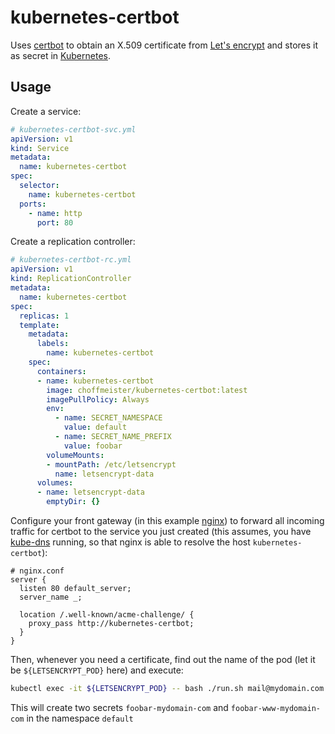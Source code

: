 # kubernetes-certbot

Uses [certbot][certbot] to obtain an X.509 certificate from [Let's encrypt][letsencrypt] and stores it as secret in
[Kubernetes][kubernetes].

## Usage

Create a service:

```yml
# kubernetes-certbot-svc.yml
apiVersion: v1
kind: Service
metadata:
  name: kubernetes-certbot
spec:
  selector:
    name: kubernetes-certbot
  ports:
    - name: http
      port: 80
```

Create a replication controller:

```yml
# kubernetes-certbot-rc.yml
apiVersion: v1
kind: ReplicationController
metadata:
  name: kubernetes-certbot
spec:
  replicas: 1
  template:
    metadata:
      labels:
        name: kubernetes-certbot
    spec:
      containers:
      - name: kubernetes-certbot
        image: choffmeister/kubernetes-certbot:latest
        imagePullPolicy: Always
        env:
          - name: SECRET_NAMESPACE
            value: default
          - name: SECRET_NAME_PREFIX
            value: foobar
        volumeMounts:
        - mountPath: /etc/letsencrypt
          name: letsencrypt-data
      volumes:
      - name: letsencrypt-data
        emptyDir: {}
```

Configure your front gateway (in this example [nginx][nginx]) to forward all incoming traffic for certbot to the service
you just created (this assumes, you have [kube-dns][kubedns] running, so that nginx is able to resolve the host
`kubernetes-certbot`):

```
# nginx.conf
server {
  listen 80 default_server;
  server_name _;

  location /.well-known/acme-challenge/ {
    proxy_pass http://kubernetes-certbot;
  }
}
```

Then, whenever you need a certificate, find out the name of the pod (let it be `${LETSENCRYPT_POD}` here) and execute:

```bash
kubectl exec -it ${LETSENCRYPT_POD} -- bash ./run.sh mail@mydomain.com "mydomain.com www.mydomain.com"
```

This will create two secrets `foobar-mydomain-com` and `foobar-www-mydomain-com` in the namespace `default`

[letsencrypt]: https://letsencrypt.org/
[certbot]: https://github.com/certbot/certbot
[kubernetes]: http://kubernetes.io/
[nginx]: https://nginx.org/
[kubedns]: https://github.com/kubernetes/kubernetes/tree/master/build/kube-dns
